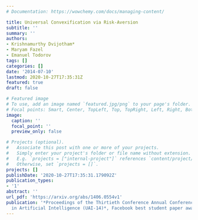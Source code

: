 ```yaml
---
# Documentation: https://wowchemy.com/docs/managing-content/

title: Universal Convexification via Risk-Aversion
subtitle: ''
summary: ''
authors:
- Krishnamurthy Dvijotham*
- Maryam Fazel
- Emanuel Todorov
tags: []
categories: []
date: '2014-07-10'
lastmod: 2020-10-27T17:35:31Z
featured: true
draft: false

# Featured image
# To use, add an image named `featured.jpg/png` to your page's folder.
# Focal points: Smart, Center, TopLeft, Top, TopRight, Left, Right, BottomLeft, Bottom, BottomRight.
image:
  caption: ''
  focal_point: ''
  preview_only: false

# Projects (optional).
#   Associate this post with one or more of your projects.
#   Simply enter your project's folder or file name without extension.
#   E.g. `projects = ["internal-project"]` references `content/project/deep-learning/index.md`.
#   Otherwise, set `projects = []`.
projects: []
publishDate: '2020-10-27T17:35:31.179092Z'
publication_types:
- '1'
abstract: ''
url_pdf: 'https://arxiv.org/abs/1406.0554v1'
publication: '*Proceedings of the Thirtieth Conference Annual Conference on Uncertainty
  in Artificial Intelligence (UAI-14)*, Facebook best student paper award'
---
```

